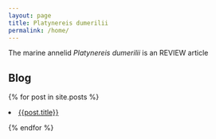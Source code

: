 ```yaml
---
layout: page
title: Platynereis dumerilii
permalink: /home/
---
```


The marine annelid *Platynereis dumerilii* is an    REVIEW article

## Blog

{% for post in site.posts %} 
  <li><a href="{{ post.url }}">{{post.title}}</a></li>

{% endfor %}
